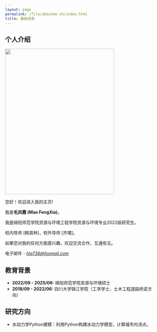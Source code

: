 ```yaml
---
layout: page
permalink: /file/aboutme-zh/index.html
title: 基础信息
---
```


## 个人介绍

<img src="https://hlqstar.github.io/heliangqing22.jpg" class="floatpic" width="360" height="480">

<br>

您好！欢迎进入我的主页!


我是**毛凤霞 (Mao FengXia)**。


我是绵阳师范学院资源与环境工程学院资源与环境专业2022级研究生。


校内导师 [韩周林]，校外导师 [齐珺]。


如果您对我的任何方面感兴趣，欢迎交流合作，互通有无。


电子邮件 - *hlq736@foxmail.com*


## 教育背景

- **2022/09 - 2025/06:** 绵阳师范学院资源与环境硕士
- **2018/09 - 2022/06:** 四川大学锦江学院（工学学士，土木工程道路桥梁方向）

## 研究方向

- 水动力学Python建模：利用Python构建水动力学模型，计算城市内涝点。

